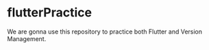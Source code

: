 # flutterPractice
We are gonna use this repository to practice both Flutter and Version Management.
